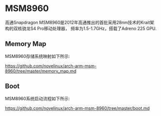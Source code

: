 MSM8960
========================================

高通Snapdragon MSM8960是2012年高通推出的首批采用28nm技术的Krait架构的双核骁龙S4 Pro移动处理器，
频率为1.5-1.7GHz，搭载了Adreno 225 GPU.

Memory Map
----------------------------------------

MSM8960存储系统映射如下所示:

https://github.com/novelinux/arch-arm-msm-8960/tree/master/memory_map.md

Boot
----------------------------------------

MSM8960系统启动流程如下所示:

https://github.com/novelinux/arch-arm-msm-8960/tree/master/boot.md
